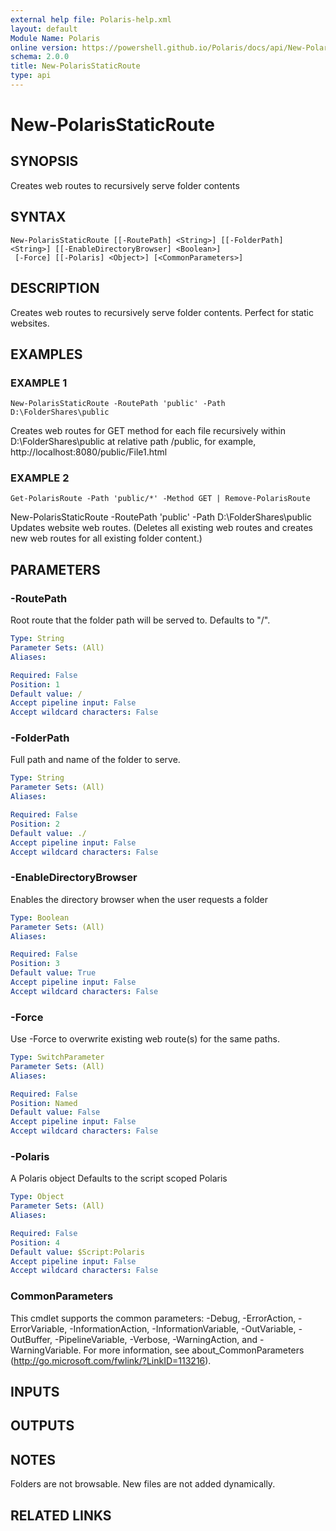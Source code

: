 ```yaml
---
external help file: Polaris-help.xml
layout: default
Module Name: Polaris
online version: https://powershell.github.io/Polaris/docs/api/New-PolarisStaticRoute.html
schema: 2.0.0
title: New-PolarisStaticRoute
type: api
---
```


# New-PolarisStaticRoute

## SYNOPSIS
Creates web routes to recursively serve folder contents

## SYNTAX

```
New-PolarisStaticRoute [[-RoutePath] <String>] [[-FolderPath] <String>] [[-EnableDirectoryBrowser] <Boolean>]
 [-Force] [[-Polaris] <Object>] [<CommonParameters>]
```

## DESCRIPTION
Creates web routes to recursively serve folder contents.
Perfect for static websites.

## EXAMPLES

### EXAMPLE 1
```
New-PolarisStaticRoute -RoutePath 'public' -Path D:\FolderShares\public
```

Creates web routes for GET method for each file recursively within D:\FolderShares\public
at relative path /public, for example, http://localhost:8080/public/File1.html

### EXAMPLE 2
```
Get-PolarisRoute -Path 'public/*' -Method GET | Remove-PolarisRoute
```

New-PolarisStaticRoute -RoutePath 'public' -Path D:\FolderShares\public
Updates website web routes.
(Deletes all existing web routes and creates new web routes
for all existing folder content.)

## PARAMETERS

### -RoutePath
Root route that the folder path will be served to.
Defaults to "/".

```yaml
Type: String
Parameter Sets: (All)
Aliases:

Required: False
Position: 1
Default value: /
Accept pipeline input: False
Accept wildcard characters: False
```

### -FolderPath
Full path and name of the folder to serve.

```yaml
Type: String
Parameter Sets: (All)
Aliases:

Required: False
Position: 2
Default value: ./
Accept pipeline input: False
Accept wildcard characters: False
```

### -EnableDirectoryBrowser
Enables the directory browser when the user requests a folder

```yaml
Type: Boolean
Parameter Sets: (All)
Aliases:

Required: False
Position: 3
Default value: True
Accept pipeline input: False
Accept wildcard characters: False
```

### -Force
Use -Force to overwrite existing web route(s) for the same paths.

```yaml
Type: SwitchParameter
Parameter Sets: (All)
Aliases:

Required: False
Position: Named
Default value: False
Accept pipeline input: False
Accept wildcard characters: False
```

### -Polaris
A Polaris object
Defaults to the script scoped Polaris

```yaml
Type: Object
Parameter Sets: (All)
Aliases:

Required: False
Position: 4
Default value: $Script:Polaris
Accept pipeline input: False
Accept wildcard characters: False
```

### CommonParameters
This cmdlet supports the common parameters: -Debug, -ErrorAction, -ErrorVariable, -InformationAction, -InformationVariable, -OutVariable, -OutBuffer, -PipelineVariable, -Verbose, -WarningAction, and -WarningVariable.
For more information, see about_CommonParameters (http://go.microsoft.com/fwlink/?LinkID=113216).

## INPUTS

## OUTPUTS

## NOTES
Folders are not browsable.
New files are not added dynamically.

## RELATED LINKS
